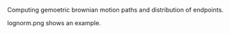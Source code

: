 Computing gemoetric brownian motion paths and distribution of endpoints.

lognorm.png shows an example. 
